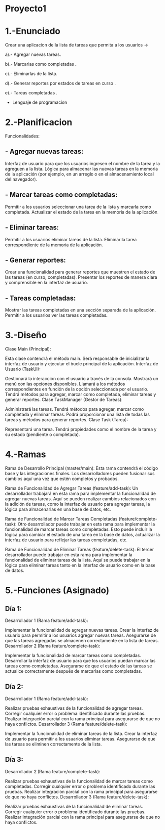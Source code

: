 # Proyecto1
# 1.-Enunciado 
Crear una aplicacion de la lista de tareas que permita a los usuarios -> 

a).- Agregar nuevas tareas.

b).- Marcarlas como completadas .

c).- Eliminarlas de la lista.

d).- Generar reportes por estados de tareas en curso .

e).- Tareas completadas .

- Lenguaje de programacion 

# 2.-Planificacion

Funcionalidades:

## - Agregar nuevas tareas:

Interfaz de usuario para que los usuarios ingresen el nombre de la tarea y la agreguen a la lista.
Lógica para almacenar las nuevas tareas en la memoria de la aplicación (por ejemplo, en un arreglo o en el almacenamiento local del navegador).

## - Marcar tareas como completadas:

Permitir a los usuarios seleccionar una tarea de la lista y marcarla como completada.
Actualizar el estado de la tarea en la memoria de la aplicación.

## - Eliminar tareas:

Permitir a los usuarios eliminar tareas de la lista.
Eliminar la tarea correspondiente de la memoria de la aplicación.

## - Generar reportes:

Crear una funcionalidad para generar reportes que muestren el estado de las tareas (en curso, completadas).
Presentar los reportes de manera clara y comprensible en la interfaz de usuario.

## - Tareas completadas:

Mostrar las tareas completadas en una sección separada de la aplicación.
Permitir a los usuarios ver las tareas completadas.

# 3.-Diseño

Clase Main (Principal):

Esta clase contendrá el método main.
Será responsable de inicializar la interfaz de usuario y ejecutar el bucle principal de la aplicación.
Interfaz de Usuario (TaskUI):

Gestionará la interacción con el usuario a través de la consola.
Mostrará un menú con las opciones disponibles.
Llamará a los métodos correspondientes en función de la opción seleccionada por el usuario.
Tendrá métodos para agregar, marcar como completada, eliminar tareas y generar reportes.
Clase TaskManager (Gestor de Tareas):

Administrará las tareas.
Tendrá métodos para agregar, marcar como completada y eliminar tareas.
Podrá proporcionar una lista de todas las tareas y métodos para generar reportes.
Clase Task (Tarea):

Representará una tarea.
Tendrá propiedades como el nombre de la tarea y su estado (pendiente o completada).

# 4.-Ramas

Rama de Desarrollo Principal (master/main): Esta rama contendrá el código base y las integraciones finales. Los desarrolladores pueden fusionar sus cambios aquí una vez que estén completos y probados.

Rama de Funcionalidad de Agregar Tareas (feature/add-task): Un desarrollador trabajará en esta rama para implementar la funcionalidad de agregar nuevas tareas. Aquí se pueden realizar cambios relacionados con la adición de tareas, como la interfaz de usuario para agregar tareas, la lógica para almacenarlas en una base de datos, etc.

Rama de Funcionalidad de Marcar Tareas Completadas (feature/complete-task): Otro desarrollador puede trabajar en esta rama para implementar la funcionalidad de marcar tareas como completadas. Esto puede incluir la lógica para cambiar el estado de una tarea en la base de datos, actualizar la interfaz de usuario para reflejar las tareas completadas, etc.

Rama de Funcionalidad de Eliminar Tareas (feature/delete-task): El tercer desarrollador puede trabajar en esta rama para implementar la funcionalidad de eliminar tareas de la lista. Aquí se puede trabajar en la lógica para eliminar tareas tanto en la interfaz de usuario como en la base de datos.

# 5.-Funciones (Asignado)

## Día 1:

Desarrollador 1 (Rama feature/add-task):

Implementar la funcionalidad de agregar nuevas tareas.
Crear la interfaz de usuario para permitir a los usuarios agregar nuevas tareas.
Asegurarse de que las tareas agregadas se almacenen correctamente en la lista de tareas.
Desarrollador 2 (Rama feature/complete-task):

Implementar la funcionalidad de marcar tareas como completadas.
Desarrollar la interfaz de usuario para que los usuarios puedan marcar las tareas como completadas.
Asegurarse de que el estado de las tareas se actualice correctamente después de marcarlas como completadas.

## Día 2:

Desarrollador 1 (Rama feature/add-task):

Realizar pruebas exhaustivas de la funcionalidad de agregar tareas.
Corregir cualquier error o problema identificado durante las pruebas.
Realizar integración parcial con la rama principal para asegurarse de que no haya conflictos.
Desarrollador 3 (Rama feature/delete-task):

Implementar la funcionalidad de eliminar tareas de la lista.
Crear la interfaz de usuario para permitir a los usuarios eliminar tareas.
Asegurarse de que las tareas se eliminen correctamente de la lista.

## Día 3:

Desarrollador 2 (Rama feature/complete-task):

Realizar pruebas exhaustivas de la funcionalidad de marcar tareas como completadas.
Corregir cualquier error o problema identificado durante las pruebas.
Realizar integración parcial con la rama principal para asegurarse de que no haya conflictos.
Desarrollador 3 (Rama feature/delete-task):

Realizar pruebas exhaustivas de la funcionalidad de eliminar tareas.
Corregir cualquier error o problema identificado durante las pruebas.
Realizar integración parcial con la rama principal para asegurarse de que no haya conflictos.
